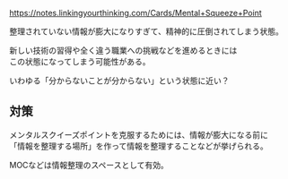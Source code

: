 <https://notes.linkingyourthinking.com/Cards/Mental+Squeeze+Point>

整理されていない情報が膨大になりすぎて、精神的に圧倒されてしまう状態。

新しい技術の習得や全く違う職業への挑戦などを進めるときには  
この状態になってしまう可能性がある。

いわゆる「分からないことが分からない」という状態に近い？

## 対策
メンタルスクイーズポイントを克服するためには、情報が膨大になる前に  
「情報を整理する場所」を作って情報を整理することなどが挙げられる。  

MOCなどは情報整理のスペースとして有効。